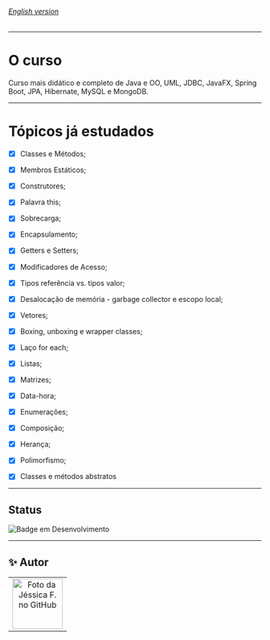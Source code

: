 <h6> <a href = "https://github.com/jessrbl/Java-POO/blob/main/README-EN.md"> English version </a></h6>

___

# O curso

Curso mais didático e completo de Java e OO, UML, JDBC, JavaFX, Spring Boot, JPA, Hibernate, MySQL e MongoDB.


---

# Tópicos já estudados


- [x] Classes e Métodos;
- [x] Membros Estáticos;
- [x] Construtores;
- [x] Palavra this;
- [x] Sobrecarga;
- [x] Encapsulamento;
- [x] Getters e Setters;
- [x] Modificadores de Acesso;
- [x] Tipos referência vs. tipos valor;
- [x] Desalocação de memória - garbage collector e escopo local;
- [x] Vetores;
- [x] Boxing, unboxing e wrapper classes;
- [x] Laço for each;
- [x] Listas;
- [x] Matrizes;
- [x] Data-hora;
- [x] Enumerações;
- [x] Composição;
- [x] Herança;
- [x] Polimorfismo;
- [x] Classes e métodos abstratos


---


## Status

![Badge em Desenvolvimento](https://img.shields.io/static/v1?label=STATUS&message=EM%20DESENVOLVIMENTO&color=FF69B4&style=for-the-badge)


___

<h2> ✨ Autor</h2>

<table>
  <tr>
    <td align="center">
      <a href="https://github.com/jessrbl">
        <img src="https://avatars3.githubusercontent.com/jessrbl" width="100px;" alt="Foto da Jéssica F. no GitHub"/><br>
        <sub>